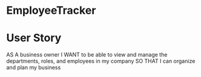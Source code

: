# EmployeeTracker

# User Story
AS A business owner
I WANT to be able to view and manage the departments, roles, and employees in my company
SO THAT I can organize and plan my business
